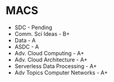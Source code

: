 # MACS

- SDC - Pending
- Comm. Sci Ideas - B+
- Data - A
- ASDC - A
- Adv. Cloud Computing - A+
- Adv. Cloud Architecture - A+
- Serverless Data Processing - A+
- Adv Topics Computer Networks - A+
